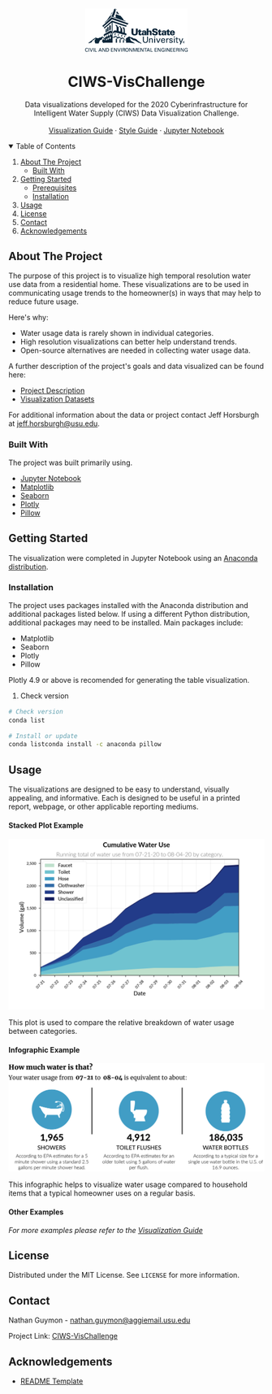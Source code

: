 <!-- PROJECT LOGO -->
<br />
<p align="center">
  <a href="https://github.com/othneildrew/Best-README-Template">
    <img src="Graphics/cee-stacked-blue.png" alt="Logo" width=40% height=%40>
      <br />
  </a>

  <h1 align="center">CIWS-VisChallenge</h1>

  <p align="center">
    Data visualizations developed for the 2020 Cyberinfrastructure for Intelligent Water Supply (CIWS) Data Visualization Challenge.
    <br />
    <br />
    <a href="https://github.com/nguymon/CIWS-VisChallenge/blob/main/Visualization%20Guide.md">Visualization Guide</a>
    ·
    <a href="https://github.com/nguymon/CIWS-VisChallenge/blob/main/Style%20Guide.md">Style Guide</a>
    ·
    <a href="https://github.com/othneildrew/Best-README-Template/issues">Jupyter Notebook</a>
  </p>
</p>

<!-- TABLE OF CONTENTS -->
<details open="open">
  <summary>Table of Contents</summary>
  <ol>
    <li>
      <a href="#about-the-project">About The Project</a>
      <ul>
        <li><a href="#built-with">Built With</a></li>
      </ul>
    </li>
    <li>
      <a href="#getting-started">Getting Started</a>
      <ul>
        <li><a href="#prerequisites">Prerequisites</a></li>
        <li><a href="#installation">Installation</a></li>
      </ul>
    </li>
    <li><a href="#usage">Usage</a></li>
    <li><a href="#license">License</a></li>
    <li><a href="#contact">Contact</a></li>
    <li><a href="#acknowledgements">Acknowledgements</a></li>
  </ol>
</details>

<!-- ABOUT THE PROJECT -->
## About The Project

The purpose of this project is to visualize high temporal resolution water use data from a residential home. These visualizations are to be used in communicating usage trends to the homeowner(s) in ways that may help to reduce future usage.

Here's why:
* Water usage data is rarely shown in individual categories.
* High resolution visualizations can better help understand trends.
* Open-source alternatives are needed in collecting water usage data.

A further description of the project's goals and data visualized can be found here:
* [Project Description](https://github.com/UCHIC/CIWS-VisChallenge)
* [Visualization Datasets](https://github.com/UCHIC/CIWS-VisChallenge/blob/master/2020_Challenge/data/readme.md)

For additional information about the data or project contact Jeff Horsburgh at jeff.horsburgh@usu.edu.

### Built With

The project was built primarily using.
* [Jupyter Notebook](https://jupyter.org/)
* [Matplotlib](https://matplotlib.org/)
* [Seaborn](https://seaborn.pydata.org/)
* [Plotly](https://plotly.com/)
* [Pillow](https://pillow.readthedocs.io/en/stable/)

<!-- GETTING STARTED -->
## Getting Started

The visualization were completed in Jupyter Notebook using an [Anaconda distribution](https://www.anaconda.com/).

### Installation
The project uses packages installed with the Anaconda distribution and additional packages listed below. If using a different Python distribution, additional packages may need to be installed. Main packages include:

* Matplotlib
* Seaborn
* Plotly
* Pillow

Plotly 4.9 or above is recomended for generating the table visualization. 
1. Check version
```sh
# Check version
conda list
```
```sh
# Install or update
conda listconda install -c anaconda pillow
```

<!-- USAGE EXAMPLES -->
## Usage

The visualizations are designed to be easy to understand, visually appealing, and informative. Each is designed to be useful in a printed report, webpage, or other applicable reporting mediums.

#### Stacked Plot Example
![Stack Plot](Results/Stack_YC_No_Irrigation_07-21_to_08-04.png)

This plot is used to compare the relative breakdown of water usage between categories.

#### Infographic Example
![Stack Plot](Results/Infographic_Complete_07-21_to_08-04.png)

This infographic helps to visualize water usage compared to household items that a typical homeowner uses on a regular basis.

#### Other Examples
_For more examples please refer to the [Visualization Guide](https://github.com/nguymon/CIWS-VisChallenge/blob/main/Guides/Visualization%20Guide.md)_

<!-- LICENSE -->
## License

Distributed under the MIT License. See `LICENSE` for more information.

<!-- CONTACT -->
## Contact

Nathan Guymon - nathan.guymon@aggiemail.usu.edu

Project Link: [CIWS-VisChallenge](https://github.com/UCHIC/CIWS-VisChallenge)

<!-- ACKNOWLEDGEMENTS -->
## Acknowledgements
* [README Template](https://github.com/othneildrew/Best-README-Template)